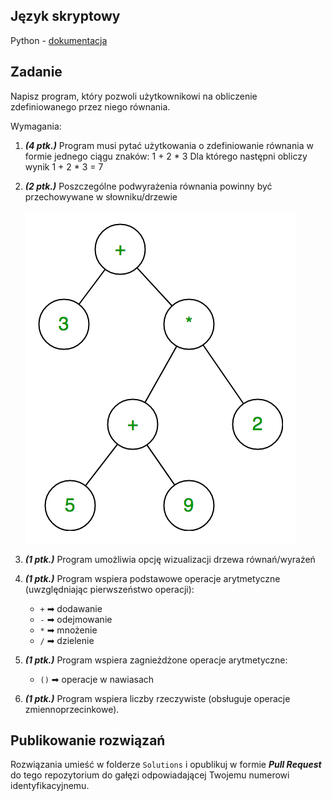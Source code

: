 ## Język skryptowy
Python - [dokumentacja](https://docs.python.org/3/tutorial/index.html)

## Zadanie
Napisz program, który pozwoli użytkownikowi na obliczenie zdefiniowanego przez niego równania.

Wymagania:
1. ***(4 ptk.)*** Program musi pytać użytkowania o zdefiniowanie równania w formie jednego ciągu znaków:
1 + 2 * 3
Dla którego następni obliczy wynik
1 + 2 * 3 = 7
2. ***(2 ptk.)*** Poszczególne podwyrażenia równania powinny być przechowywane w słowniku/drzewie
   
   ![Expression tree](./docs/expression-tree.png)

3. ***(1 ptk.)*** Program umożliwia opcję wizualizacji drzewa równań/wyrażeń
4. ***(1 ptk.)*** Program wspiera podstawowe operacje arytmetyczne (uwzględniając pierwszeństwo operacji): 
   - `+` ➡ dodawanie
   - `-` ➡ odejmowanie
   - `*` ➡ mnożenie
   - `/` ➡ dzielenie
5. ***(1 ptk.)*** Program wspiera zagnieżdżone operacje arytmetyczne:
   - `()` ➡ operacje w nawiasach
6. ***(1 ptk.)*** Program wspiera liczby rzeczywiste (obsługuje operacje zmiennoprzecinkowe).


## Publikowanie rozwiązań
Rozwiązania umieść w folderze `Solutions` i opublikuj w formie ***Pull Request*** do tego repozytorium do gałęzi odpowiadającej Twojemu numerowi identyfikacyjnemu.
